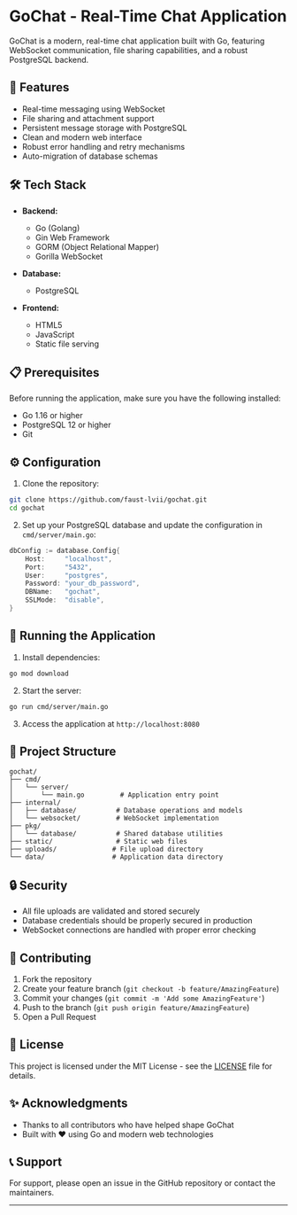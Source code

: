 # GoChat - Real-Time Chat Application

GoChat is a modern, real-time chat application built with Go, featuring WebSocket communication, file sharing capabilities, and a robust PostgreSQL backend.

## 🚀 Features

- Real-time messaging using WebSocket
- File sharing and attachment support
- Persistent message storage with PostgreSQL
- Clean and modern web interface
- Robust error handling and retry mechanisms
- Auto-migration of database schemas

## 🛠 Tech Stack

- **Backend:**
  - Go (Golang)
  - Gin Web Framework
  - GORM (Object Relational Mapper)
  - Gorilla WebSocket

- **Database:**
  - PostgreSQL

- **Frontend:**
  - HTML5
  - JavaScript
  - Static file serving

## 📋 Prerequisites

Before running the application, make sure you have the following installed:

- Go 1.16 or higher
- PostgreSQL 12 or higher
- Git

## ⚙️ Configuration

1. Clone the repository:
```bash
git clone https://github.com/faust-lvii/gochat.git
cd gochat
```

2. Set up your PostgreSQL database and update the configuration in `cmd/server/main.go`:
```go
dbConfig := database.Config{
    Host:     "localhost",
    Port:     "5432",
    User:     "postgres",
    Password: "your_db_password",
    DBName:   "gochat",
    SSLMode:  "disable",
}
```

## 🚀 Running the Application

1. Install dependencies:
```bash
go mod download
```

2. Start the server:
```bash
go run cmd/server/main.go
```

3. Access the application at `http://localhost:8080`

## 📁 Project Structure

```
gochat/
├── cmd/
│   └── server/
│       └── main.go         # Application entry point
├── internal/
│   ├── database/          # Database operations and models
│   └── websocket/         # WebSocket implementation
├── pkg/
│   └── database/          # Shared database utilities
├── static/                # Static web files
├── uploads/              # File upload directory
└── data/                 # Application data directory
```

## 🔒 Security

- All file uploads are validated and stored securely
- Database credentials should be properly secured in production
- WebSocket connections are handled with proper error checking

## 🤝 Contributing

1. Fork the repository
2. Create your feature branch (`git checkout -b feature/AmazingFeature`)
3. Commit your changes (`git commit -m 'Add some AmazingFeature'`)
4. Push to the branch (`git push origin feature/AmazingFeature`)
5. Open a Pull Request

## 📝 License

This project is licensed under the MIT License - see the [LICENSE](LICENSE) file for details.

## ✨ Acknowledgments

- Thanks to all contributors who have helped shape GoChat
- Built with ❤️ using Go and modern web technologies

## 📞 Support

For support, please open an issue in the GitHub repository or contact the maintainers.

---

